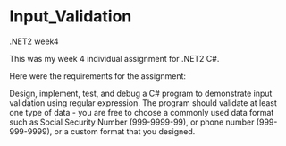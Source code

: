# Input_Validation

.NET2 week4

This was my week 4 individual assignment for .NET2 C#.

Here were the requirements for the assignment:

Design, implement, test, and debug a C# program to demonstrate input validation using regular expression.  The program should validate at least one type of data - you are free to choose a commonly used data format such as Social Security Number (999-9999-99), or phone number (999-999-9999), or a custom format that you designed.
